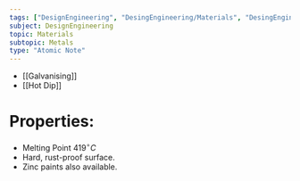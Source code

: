 ```yaml
---
tags: ["DesignEngineering", "DesingEngineering/Materials", "DesingEngineering/Materials/Metals", "DesingEngineering/Materials/Metals/Elements"]
subject: DesignEngineering
topic: Materials
subtopic: Metals
type: "Atomic Note"
---
```


- [[Galvanising]]
- [[Hot Dip]]

# Properties:
 - Melting Point $419^{\circ}C$
 - Hard, rust-proof surface.
 - Zinc paints also available.